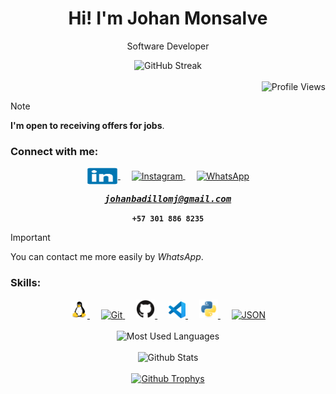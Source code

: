 <h1 align="center">Hi! I'm Johan Monsalve</h1>

<div align="center">
<p>Software Developer</p>
</div>

<div align="center">
<img src="https://github-readme-streak-stats.herokuapp.com?user=JohanBadillo&theme=dark&hide_border=true&border_radius=7&date_format=j%20M%5B%20Y%5D&card_width=900&card_height=200&background=45%2C007BFF%2C3B4A81" alt="GitHub Streak"/>
</div>

<br>

<div align="right">
  <img src="https://komarev.com/ghpvc/?username=JohanBadillo&label=Profile%20Views&color=3B4A81&style=flat" alt="Profile Views" height="27" width="127"/>
</div>

>[!NOTE]
>**I'm open to receiving offers for jobs**.

<h3 align="left">Connect with me:</h3>
<div align="center">
  <a href="https://www.linkedin.com/in/johan-monsalve-204602356/" target="blank">
    <img align="center" src="https://raw.githubusercontent.com/devicons/devicon/master/icons/linkedin/linkedin-original.svg" alt="LinkedIn" height="27" width="50"/>
  </a>
  &emsp;
  <a href="https://instagram.com/johanbadillomj/" target="blank">
    <img align="center" src="https://raw.githubusercontent.com/rahuldkjain/github-profile-readme-generator/master/src/images/icons/Social/instagram.svg" alt="Instagram" height="27" width="50"/>
  </a>
  &emsp;
  <a href="https://wa.me/573018868235" target="blank">
    <img align="center" src="https://raw.githubusercontent.com/rahuldkjain/github-profile-readme-generator/master/src/images/icons/Social/whatsapp.svg" alt="WhatsApp" height="27" width="50"/>
  </a>
</div>
<p align="center">
  <a href="https://mail.google.com/mail/u/0/?fs=1&tf=cm&to=johanbadillomj@gmail.com&su=Hi,+dear+Johan.&body=I+want+to+contact+you+to…"><i><tt><b>johanbadillomj@gmail.com</b></i></tt></a>
</p>
<p align="center">
 <b><code>+57 301 886 8235</code></b></a>
</p>

>[!IMPORTANT]
>You can contact me more easily by _WhatsApp_.

<h3 align="left">Skills:</h3>
<div align="center">
  <a href="https://www.linux.org/">
    <img src="https://raw.githubusercontent.com/devicons/devicon/master/icons/linux/linux-original.svg" alt="Linux" width="27"/>
  </a>
  &emsp;
  <a href="https://git-scm.com/" target="_blank" rel="noreferrer">
    <img src="https://www.vectorlogo.zone/logos/git-scm/git-scm-icon.svg" alt="Git" width="27"/>
  </a>
  &emsp;
  <a href="https://github.com/" target="_blank" rel="noreferrer">
    <img src="https://raw.githubusercontent.com/devicons/devicon/master/icons/github/github-original.svg" alt="GitHub" width="30"/>
  </a>
  &emsp;
  <a href="https://code.visualstudio.com/" target="_blank" rel="noreferrer">
    <img src="https://raw.githubusercontent.com/devicons/devicon/master/icons/vscode/vscode-original.svg" alt="VS Code" width="27"/>
  </a>
    &emsp;
  <a href="https://www.python.org" target="_blank" rel="noreferrer">
    <img src="https://raw.githubusercontent.com/devicons/devicon/master/icons/python/python-original.svg" alt="Python" width="30"/>
  </a>
  &emsp;
  <a href="https://www.json.org/json-es.html" target="_blank" rel="noreferrer">
    <img src="https://www.json.org/img/json160.gif" alt="JSON" width="27"/>
  </a>
</div>

<br>

<div align="center">
    <img src="https://github-readme-stats.vercel.app/api/top-langs?username=johanbadillo&show_icons=true&locale=en&layout=donut&theme=radical" alt="Most Used Languages"/>
</div>

<br>

<div align="center">
    <img src="https://github-readme-stats.vercel.app/api?username=johanbadillo&show_icons=true&locale=en&theme=algolia" alt="Github Stats"/>
</div>

<br>

<div align="center">
  <a href="https://github.com/ryo-ma/github-profile-trophy">
    <img src="https://github-profile-trophy.vercel.app/?username=johanbadillo&theme=nord" alt="Github Trophys"/>
  </a>
</div>
